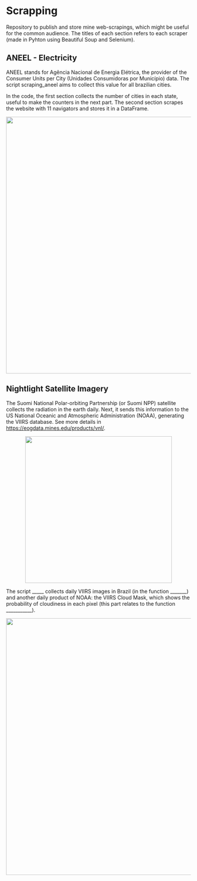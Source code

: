 # Scrapping
Repository to publish and store mine web-scrapings, which might be useful for the common audience. The titles of each section refers to each scraper (made in Pyhton using Beautiful Soup and Selenium).

## ANEEL - Electricity
ANEEL stands for Agência Nacional de Energia Elétrica, the provider of the Consumer Units per City (Unidades Consumidoras por Município) data. The script scraping_aneel aims to collect this value for all brazilian cities. 

In the code, the first section collects the number of cities in each state, useful to make the counters in the next part. The second section scrapes the website with 11 navigators and stores it in a DataFrame.  

<p align="center">
  <img src="https://user-images.githubusercontent.com/38505459/185278775-ad02dc73-d366-4583-bd56-086b7f2da128.png" width="700">
</p>

## Nightlight Satellite Imagery
The Suomi National Polar-orbiting Partnership (or Suomi NPP) satellite collects the radiation in the earth daily. Next, it sends this information to the US National Oceanic and Atmospheric Administration (NOAA), generating the VIIRS database. See more details in https://eogdata.mines.edu/products/vnl/.

<p align="center">
  <img src="https://user-images.githubusercontent.com/38505459/185278031-9df3c9f9-d81c-4acd-a4cd-c49b2fa27a40.png" width="400">
</p>

The script _____ collects daily VIIRS images in Brazil (in the function _______) and another daily product of NOAA: the VIIRS Cloud Mask, which shows the probability of cloudiness in each pixel (this part relates to the function ___________).

<p align="center">
   <img src="https://user-images.githubusercontent.com/38505459/185278463-44162138-0295-42a0-ba16-26d27a5dae7b.png" width="700">
</p>


